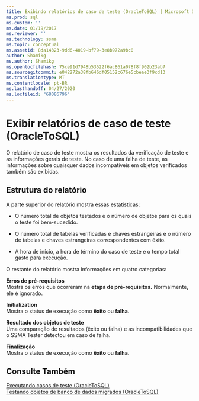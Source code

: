 ```yaml
---
title: Exibindo relatórios de caso de teste (OracleToSQL) | Microsoft Docs
ms.prod: sql
ms.custom: ''
ms.date: 01/19/2017
ms.reviewer: ''
ms.technology: ssma
ms.topic: conceptual
ms.assetid: 8da14323-9dd6-4019-bf79-3e8b972a9bc0
author: Shamikg
ms.author: Shamikg
ms.openlocfilehash: 75ce91d7948b53522f6ac861a078f8f902b23ab7
ms.sourcegitcommit: e042272a38fb646df05152c676e5cbeae3f9cd13
ms.translationtype: MT
ms.contentlocale: pt-BR
ms.lasthandoff: 04/27/2020
ms.locfileid: "68086796"
---
```

# <a name="viewing-test-case-reports-oracletosql"></a>Exibir relatórios de caso de teste (OracleToSQL)
O relatório de caso de teste mostra os resultados da verificação de teste e as informações gerais de teste. No caso de uma falha de teste, as informações sobre quaisquer dados incompatíveis em objetos verificados também são exibidas.  
  
## <a name="report-structure"></a>Estrutura do relatório  
A parte superior do relatório mostra essas estatísticas:  
  
-   O número total de objetos testados e o número de objetos para os quais o teste foi bem-sucedido.  
  
-   O número total de tabelas verificadas e chaves estrangeiras e o número de tabelas e chaves estrangeiras correspondentes com êxito.  
  
-   A hora de início, a hora de término do caso de teste e o tempo total gasto para execução.  
  
O restante do relatório mostra informações em quatro categorias:  
  
**Erros de pré-requisitos**  
Mostra os erros que ocorreram na **etapa de pré-requisitos.** Normalmente, ele é ignorado.  
  
**Initialization**  
Mostra o status de execução como **êxito** ou **falha**.  
  
**Resultado dos objetos de teste**  
Uma comparação de resultados (êxito ou falha) e as incompatibilidades que o SSMA Tester detectou em caso de falha.  
  
**Finalização**  
Mostra o status de execução como **êxito** ou **falha**.  
  
## <a name="see-also"></a>Consulte Também  
[Executando casos de teste &#40;OracleToSQL&#41;](../../ssma/oracle/running-test-cases-oracletosql.md)  
[Testando objetos de banco de dados migrados &#40;OracleToSQL&#41;](../../ssma/oracle/testing-migrated-database-objects-oracletosql.md)  
  

